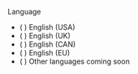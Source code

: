 Language

- ( ) English (USA)
- ( ) English (UK)
- ( ) English (CAN)
- ( ) English (EU)
- ( ) Other languages coming soon
